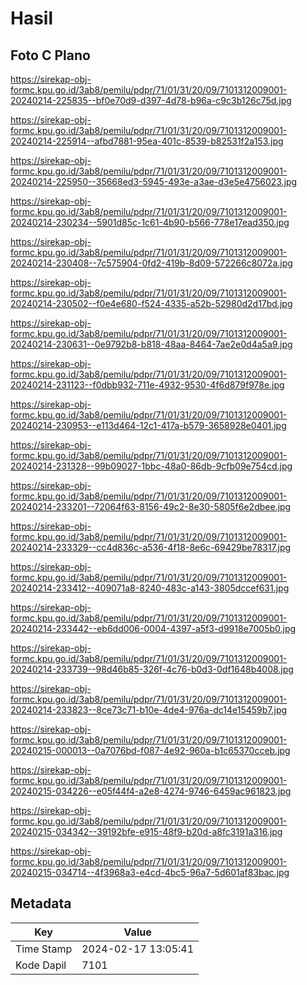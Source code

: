 # Hasil

## Foto C Plano

https://sirekap-obj-formc.kpu.go.id/3ab8/pemilu/pdpr/71/01/31/20/09/7101312009001-20240214-225835--bf0e70d9-d397-4d78-b96a-c9c3b126c75d.jpg

https://sirekap-obj-formc.kpu.go.id/3ab8/pemilu/pdpr/71/01/31/20/09/7101312009001-20240214-225914--afbd7881-95ea-401c-8539-b82531f2a153.jpg

https://sirekap-obj-formc.kpu.go.id/3ab8/pemilu/pdpr/71/01/31/20/09/7101312009001-20240214-225950--35668ed3-5945-493e-a3ae-d3e5e4756023.jpg

https://sirekap-obj-formc.kpu.go.id/3ab8/pemilu/pdpr/71/01/31/20/09/7101312009001-20240214-230234--5901d85c-1c61-4b90-b566-778e17ead350.jpg

https://sirekap-obj-formc.kpu.go.id/3ab8/pemilu/pdpr/71/01/31/20/09/7101312009001-20240214-230408--7c575904-0fd2-419b-8d09-572266c8072a.jpg

https://sirekap-obj-formc.kpu.go.id/3ab8/pemilu/pdpr/71/01/31/20/09/7101312009001-20240214-230502--f0e4e680-f524-4335-a52b-52980d2d17bd.jpg

https://sirekap-obj-formc.kpu.go.id/3ab8/pemilu/pdpr/71/01/31/20/09/7101312009001-20240214-230631--0e9792b8-b818-48aa-8464-7ae2e0d4a5a9.jpg

https://sirekap-obj-formc.kpu.go.id/3ab8/pemilu/pdpr/71/01/31/20/09/7101312009001-20240214-231123--f0dbb932-711e-4932-9530-4f6d879f978e.jpg

https://sirekap-obj-formc.kpu.go.id/3ab8/pemilu/pdpr/71/01/31/20/09/7101312009001-20240214-230953--e113d464-12c1-417a-b579-3658928e0401.jpg

https://sirekap-obj-formc.kpu.go.id/3ab8/pemilu/pdpr/71/01/31/20/09/7101312009001-20240214-231328--99b09027-1bbc-48a0-86db-9cfb09e754cd.jpg

https://sirekap-obj-formc.kpu.go.id/3ab8/pemilu/pdpr/71/01/31/20/09/7101312009001-20240214-233201--72064f63-8156-49c2-8e30-5805f6e2dbee.jpg

https://sirekap-obj-formc.kpu.go.id/3ab8/pemilu/pdpr/71/01/31/20/09/7101312009001-20240214-233329--cc4d836c-a536-4f18-8e6c-69429be78317.jpg

https://sirekap-obj-formc.kpu.go.id/3ab8/pemilu/pdpr/71/01/31/20/09/7101312009001-20240214-233412--409071a8-8240-483c-a143-3805dccef631.jpg

https://sirekap-obj-formc.kpu.go.id/3ab8/pemilu/pdpr/71/01/31/20/09/7101312009001-20240214-233442--eb6dd006-0004-4397-a5f3-d9918e7005b0.jpg

https://sirekap-obj-formc.kpu.go.id/3ab8/pemilu/pdpr/71/01/31/20/09/7101312009001-20240214-233739--98d46b85-326f-4c76-b0d3-0df1648b4008.jpg

https://sirekap-obj-formc.kpu.go.id/3ab8/pemilu/pdpr/71/01/31/20/09/7101312009001-20240214-233823--8ce73c71-b10e-4de4-976a-dc14e15459b7.jpg

https://sirekap-obj-formc.kpu.go.id/3ab8/pemilu/pdpr/71/01/31/20/09/7101312009001-20240215-000013--0a7076bd-f087-4e92-960a-b1c65370cceb.jpg

https://sirekap-obj-formc.kpu.go.id/3ab8/pemilu/pdpr/71/01/31/20/09/7101312009001-20240215-034226--e05f44f4-a2e8-4274-9746-6459ac961823.jpg

https://sirekap-obj-formc.kpu.go.id/3ab8/pemilu/pdpr/71/01/31/20/09/7101312009001-20240215-034342--39192bfe-e915-48f9-b20d-a8fc3191a316.jpg

https://sirekap-obj-formc.kpu.go.id/3ab8/pemilu/pdpr/71/01/31/20/09/7101312009001-20240215-034714--4f3968a3-e4cd-4bc5-96a7-5d601af83bac.jpg


## Metadata

| Key        | Value               |
| ---------- | ------------------- |
| Time Stamp | 2024-02-17 13:05:41 |
| Kode Dapil | 7101                |



